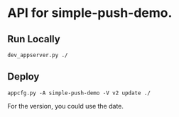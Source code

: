 # API for simple-push-demo.

## Run Locally

    dev_appserver.py ./

## Deploy

    appcfg.py -A simple-push-demo -V v2 update ./

For the version, you could use the date.
